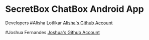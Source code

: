 # SecretBox ChatBox Android App

Developers
#Alisha Lotlikar
[Alisha's Github Account](https://github.com/AlishaLotlikar)

#Joshua Fernandes
[Joshua's Github Account](https://github.com/joshuafernandes1996)
